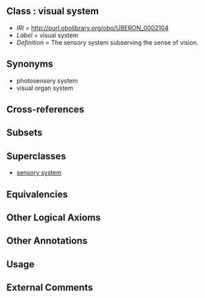 
## Class : visual system

 * *IRI* = http://purl.obolibrary.org/obo/UBERON_0002104
 * *Label* = visual system
 * *Definition* = The sensory system subserving the sense of vision.

## Synonyms

 * photosensory system
 * visual organ system

## Cross-references


## Subsets


## Superclasses

 * [sensory system](../../UBERON/32/UBERON_0001032.md)

## Equivalencies


## Other Logical Axioms


## Other Annotations


## Usage


## External Comments

